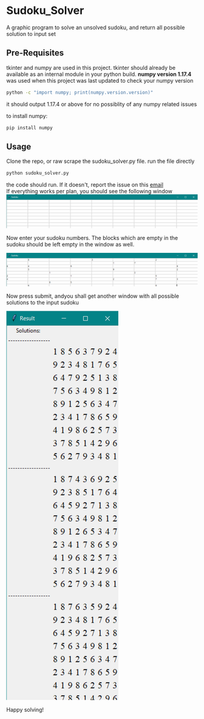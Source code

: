 # Sudoku_Solver
A graphic program to solve an unsolved sudoku, and return all possible solution to input set

## Pre-Requisites
tkinter and numpy are used in this project. tkinter should already be available as an internal module in your python build.
**numpy version 1.17.4** was used when this project was last updated
to check your numpy version
```bash
python -c "import numpy; print(numpy.version.version)"
```
it should output 1.17.4 or above for no possiblity of any numpy related issues

to install numpy:
```bash
pip install numpy
```
## Usage
Clone the repo, or raw scrape the sudoku_solver.py file. run the file directly
```python
python sudoku_solver.py
```
the code should run. If it doesn't, report the issue on this [email](mailto:kaustubhwankhede@gmail.com)   
If everything works per plan, you should see the following window
![Image of Blank Sudoku](https://github.com/K-R-W/Sudoku_Solver/blob/master/sample_images/blank_sudoku.png)

Now enter your sudoku numbers. The blocks which are empty in the sudoku should be left empty in the window as well.

![Image of filled sudoku](https://github.com/K-R-W/Sudoku_Solver/blob/master/sample_images/filled_sudoku.png)

Now press submit, andyou shall get another window with all possible solutions to the input sudoku

![Image of result](https://github.com/K-R-W/Sudoku_Solver/blob/master/sample_images/result.png)

Happy solving!
